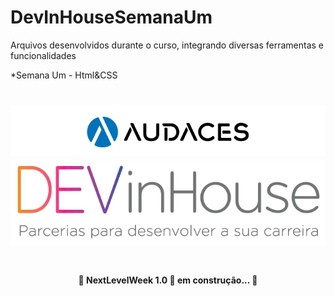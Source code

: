 # DevInHouseSemanaUm
Arquivos desenvolvidos durante o curso, integrando diversas ferramentas e funcionalidades

*Semana Um - Html&CSS

<h1 align="left">
<img src="./Assets/audaces.png"><img src="./Assets/logo-dev-in-01.png">
</h1>

<h1 align="right">

</h1>

<h4 align="center"> 
	🚧 NextLevelWeek 1.0 🚀 em construção... 🚧
</h4>
